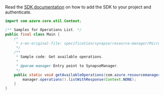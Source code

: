 Read the [SDK documentation](https://github.com/Azure/azure-sdk-for-java/blob/azure-resourcemanager-synapse_1.0.0-beta.2/sdk/synapse/azure-resourcemanager-synapse/README.md) on how to add the SDK to your project and authenticate.

```java
import com.azure.core.util.Context;

/** Samples for Operations List. */
public final class Main {
    /*
     * x-ms-original-file: specification/synapse/resource-manager/Microsoft.Synapse/stable/2021-06-01/examples/GetAvailableOperations.json
     */
    /**
     * Sample code: Get available operations.
     *
     * @param manager Entry point to SynapseManager.
     */
    public static void getAvailableOperations(com.azure.resourcemanager.synapse.SynapseManager manager) {
        manager.operations().listWithResponse(Context.NONE);
    }
}
```
